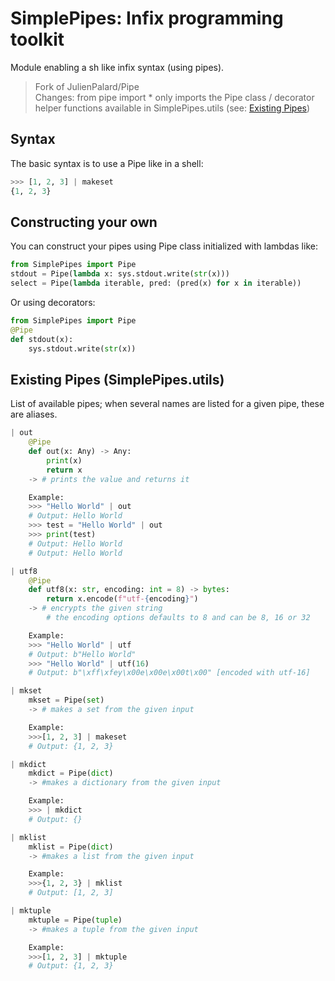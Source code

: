 # SimplePipes: Infix programming toolkit

Module enabling a sh like infix syntax (using pipes).

> Fork of JulienPalard/Pipe  
> Changes: from pipe import \* only imports the Pipe class / decorator  
> helper functions available in SimplePipes.utils
> (see: [Existing Pipes](<#existing-pipes-simplepipesutils>))

## Syntax

The basic syntax is to use a Pipe like in a shell:

```python
>>> [1, 2, 3] | makeset
{1, 2, 3}
```

## Constructing your own

You can construct your pipes using Pipe class initialized with lambdas like:

```python
from SimplePipes import Pipe
stdout = Pipe(lambda x: sys.stdout.write(str(x)))
select = Pipe(lambda iterable, pred: (pred(x) for x in iterable))
```

Or using decorators:

```python
from SimplePipes import Pipe
@Pipe
def stdout(x):
    sys.stdout.write(str(x))
```

## Existing Pipes (SimplePipes.utils)

List of available pipes; when several names are listed for a given pipe, these are aliases.

```python
| out
    @Pipe
    def out(x: Any) -> Any:
        print(x)
        return x
    -> # prints the value and returns it

    Example:
    >>> "Hello World" | out
    # Output: Hello World
    >>> test = "Hello World" | out
    >>> print(test)
    # Output: Hello World
    # Output: Hello World

| utf8
    @Pipe
    def utf8(x: str, encoding: int = 8) -> bytes:
        return x.encode(f"utf-{encoding}")
    -> # encrypts the given string
        # the encoding options defaults to 8 and can be 8, 16 or 32

    Example:
    >>> "Hello World" | utf
    # Output: b"Hello World"
    >>> "Hello World" | utf(16)
    # Output: b"\xff\xfey\x00e\x00e\x00t\x00" [encoded with utf-16]

| mkset
    mkset = Pipe(set)
    -> # makes a set from the given input

    Example:
    >>>[1, 2, 3] | makeset
    # Output: {1, 2, 3}

| mkdict
    mkdict = Pipe(dict)
    -> #makes a dictionary from the given input

    Example:
    >>> | mkdict
    # Output: {}

| mklist
    mklist = Pipe(dict)
    -> #makes a list from the given input

    Example:
    >>>{1, 2, 3} | mklist
    # Output: [1, 2, 3]

| mktuple
    mktuple = Pipe(tuple)
    -> #makes a tuple from the given input

    Example:
    >>>[1, 2, 3] | mktuple
    # Output: {1, 2, 3}
```
